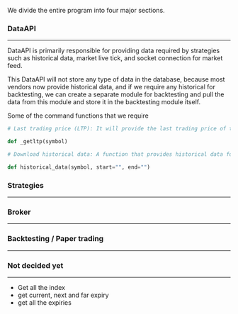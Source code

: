 We divide the entire program into four major sections. 

### DataAPI
--- 

DataAPI is primarily responsible for providing data required by strategies such as historical data, market live tick, and socket connection for market feed.

This DataAPI will not store any type of data in the database, because most vendors now provide historical data, and if we require any historical for backtesting, we can create a separate module for backtesting and pull the data from this module and store it in the backtesting module itself.

Some of the command functions that we require 
```python
# Last trading price (LTP): It will provide the last trading price of the symbol, which includes all symbols such as stock, option, and future.

def _getltp(symbol)
```

```python
# Download historical data: A function that provides historical data for all types of symbols such as stocks, options, and futures is required. 

def historical_data(symbol, start="", end="")

```

### Strategies
---

### Broker
---

### Backtesting / Paper trading
---


### Not decided yet 
---
- Get all the index
- get current, next and far expiry 
- get all the expiries 

